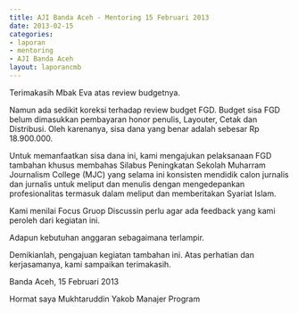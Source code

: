 ```yaml
---
title: AJI Banda Aceh - Mentoring 15 Februari 2013
date: 2013-02-15
categories:
- laporan
- mentoring
- AJI Banda Aceh
layout: laporancmb
---
```


Terimakasih Mbak Eva atas review budgetnya.

Namun ada sedikit koreksi terhadap review budget FGD. Budget sisa FGD belum dimasukkan pembayaran honor penulis, 
Layouter, Cetak dan Distribusi. Oleh karenanya, sisa dana yang benar adalah sebesar Rp 18.900.000. 

Untuk memanfaatkan sisa dana ini, kami mengajukan pelaksanaan FGD tambahan khusus membahas Silabus Peningkatan 
Sekolah Muharram Journalism College (MJC) yang selama ini konsisten mendidik calon jurnalis dan jurnalis untuk 
meliput dan menulis dengan mengedepankan profesionalitas termasuk dalam meliput dan memberitakan Syariat Islam. 

Kami menilai Focus Gruop Discussin perlu agar ada feedback yang kami peroleh dari kegiatan ini. 

Adapun kebutuhan anggaran sebagaimana terlampir.

Demikianlah, pengajuan kegiatan tambahan ini. 
Atas perhatian dan kerjasamanya, kami sampaikan terimakasih. 

Banda Aceh, 15 Februari 2013

Hormat saya
Mukhtaruddin Yakob
Manajer Program 
